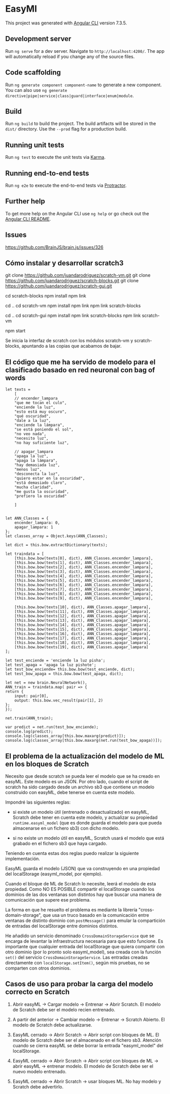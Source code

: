 # EasyMl

This project was generated with [Angular CLI](https://github.com/angular/angular-cli) version 7.3.5.

## Development server

Run `ng serve` for a dev server. Navigate to `http://localhost:4200/`. The app will automatically reload if you change any of the source files.

## Code scaffolding

Run `ng generate component component-name` to generate a new component. You can also use `ng generate directive|pipe|service|class|guard|interface|enum|module`.

## Build

Run `ng build` to build the project. The build artifacts will be stored in the `dist/` directory. Use the `--prod` flag for a production build.

## Running unit tests

Run `ng test` to execute the unit tests via [Karma](https://karma-runner.github.io).

## Running end-to-end tests

Run `ng e2e` to execute the end-to-end tests via [Protractor](http://www.protractortest.org/).

## Further help

To get more help on the Angular CLI use `ng help` or go check out the [Angular CLI README](https://github.com/angular/angular-cli/blob/master/README.md).


## Issues
https://github.com/BrainJS/brain.js/issues/326


## Cómo instalar y desarrollar scratch3

git clone https://github.com/juandarodriguez/scratch-vm.git
git clone https://github.com/juandarodriguez/scratch-blocks.git
git clone https://github.com/juandarodriguez/scratch-gui.git

cd scratch-blocks
npm install
npm link

cd ..
cd scratch-vm
npm install
npm link
npm link scratch-blocks

cd ..
cd scratch-gui
npm install
npm link scratch-blocks
npm link scratch-vm

npm start

Se inicia la interfaz de scratch con los módulos scratch-vm y 
scratch-blocks, apuntando a las copias que acabamos de bajar.




## El código que me ha servido de modelo para el clasificado basado en red neuronal con bag of words

    let texts =
        [
        // encender_lampara
        "que me tocan el culo",
        "enciende la luz",
        "esto está muy oscuro",
        "qué oscuridad",
        "dale a la luz",
        "enciende la lámpara",
        "se está poniendo el sol",
        "no veo nada",
        "necesito luz",
        "no hay suficiente luz",

        // apagar_lampara
        "apaga la luz",
        "apaga la lámpara",
        "hay demasiada luz",
        "menos luz",
        "desconecta la luz",
        "quiero estar en la oscuridad",
        "está demasiado claro",
        "mucha claridad",
        "me gusta la oscuridad",
        "prefiero la oscuridad"

        ]


    let ANN_Classes = {
        encender_lampara: 0,
        apagar_lampara: 1
    };
    let classes_array = Object.keys(ANN_Classes);

    let dict = this.bow.extractDictionary(texts);

    let traindata = [
        [this.bow.bow(texts[0], dict), ANN_Classes.encender_lampara],
        [this.bow.bow(texts[1], dict), ANN_Classes.encender_lampara],
        [this.bow.bow(texts[2], dict), ANN_Classes.encender_lampara],
        [this.bow.bow(texts[3], dict), ANN_Classes.encender_lampara],
        [this.bow.bow(texts[4], dict), ANN_Classes.encender_lampara],
        [this.bow.bow(texts[5], dict), ANN_Classes.encender_lampara],
        [this.bow.bow(texts[6], dict), ANN_Classes.encender_lampara],
        [this.bow.bow(texts[7], dict), ANN_Classes.encender_lampara],
        [this.bow.bow(texts[8], dict), ANN_Classes.encender_lampara],
        [this.bow.bow(texts[9], dict), ANN_Classes.encender_lampara],
        
        [this.bow.bow(texts[10], dict), ANN_Classes.apagar_lampara],
        [this.bow.bow(texts[11], dict), ANN_Classes.apagar_lampara],
        [this.bow.bow(texts[12], dict), ANN_Classes.apagar_lampara],
        [this.bow.bow(texts[13], dict), ANN_Classes.apagar_lampara],
        [this.bow.bow(texts[14], dict), ANN_Classes.apagar_lampara],
        [this.bow.bow(texts[15], dict), ANN_Classes.apagar_lampara],
        [this.bow.bow(texts[16], dict), ANN_Classes.apagar_lampara],
        [this.bow.bow(texts[17], dict), ANN_Classes.apagar_lampara],
        [this.bow.bow(texts[18], dict), ANN_Classes.apagar_lampara],
        [this.bow.bow(texts[19], dict), ANN_Classes.apagar_lampara]
    ];

    let test_enciende = 'enciende la luz pisha';
    let test_apaga = 'apaga la luz pishote';
    let test_bow_enciende= this.bow.bow(test_enciende, dict);
    let test_bow_apaga = this.bow.bow(test_apaga, dict);

    let net = new brain.NeuralNetwork(),
    ANN_train = traindata.map( pair => {
    return {
        input: pair[0],
        output: this.bow.vec_result(pair[1], 2)
    };
    });

    net.train(ANN_train);

    var predict = net.run(test_bow_enciende);
    console.log(predict);
    console.log(classes_array[this.bow.maxarg(predict)]);
    console.log(classes_array[this.bow.maxarg(net.run(test_bow_apaga))]);

## El problema de la actualización del modelo de ML en los bloques de Scratch

Necesito que desde scratch se pueda leer el modelo que se ha creado en easyML.
Este modelo es un JSON. Por otro lado, cuando el script de scratch ha sido
cargado desde un archivo sb3 que contiene un modelo construido con easyML, debe tenerse en cuenta este modelo.

Impondré las siguientes reglas:

- si existe un modelo útil (entrenado o desactualizado) en easyML, Scratch debe tener en cuenta este modelo, y actualizar su propiedad `runtime.easyml_model` (que es donde guarda el modelo para que pueda almacenarse en un fichero sb3) con dicho modelo.

- si no existe un modelo útil en easyML, Scratch usará el modelo que está grabado en el fichero sb3 que haya cargado.

Teniendo en cuenta estas dos reglas puedo realizar la siguiente implementación.

EasyML guarda el modelo (JSON) que va construyendo en una propiedad del localStorage (easyml_model, por ejemplo).

Cuando el bloque de ML de Scratch lo necesite, leerá el modelo de esta propiedad. Como NO ES POSIBLE compartir el localStorage cuando los dominios de las dos ventanas son distintos hay que buscar una manera de comunicación que supere ese problema. 

La forma en que he resuelto el problema es mediante la librería "cross-domain-storage", que usa un truco basado en la comunicación entre ventanas de distinto dominio con `postMessage()` para emular la compartición de entradas del localStorage entre dominios distintos.

He añadido un servicio denominado `CrossDomainStorageService` que se encarga de levantar la infraestructura necesaria para que esto funcione. Es importante que cualquier entrada del localStorage que quiera compartir con otro dominio (por lo pronto solo easyml_model), sea creada con la función `set()` del servicio  `CrossDomainStorageService`. Las entradas creadas directamente con `localStorage.setItem()`, según mis pruebas, no se comparten con otros dominios. 
 

## Casos de uso para probar la carga del modelo correcto en Scratch

1. Abrir easyML -> Cargar modelo -> Entrenar -> Abrir Scratch. El modelo de Scratch debe ser el modelo recien entrenado.

2. A partir del anterior -> Cambiar modelo -> Entrenar -> Scratch Abierto. El modelo de Scratch debe actualizarse.

3. EasyML cerrado -> Abrir Scratch -> Abrir script con bloques de ML. El modelo de Scratch debe ser el almacenado en el fichero sb3. Atención cuando se cierra easyML se debe borrar la entrada "easyml_model" del localStorage.

4. EasyML cerrado -> Abrir Scratch -> Abrir script con bloques de ML -> abrir easyML -> entrenar modelo. El modelo de Scratch debe ser el nuevo modelo entrenado.

5. EasyML cerrado -> Abrir Scratch -> usar bloques ML. No hay modelo y Scratch debe advertirlo.
